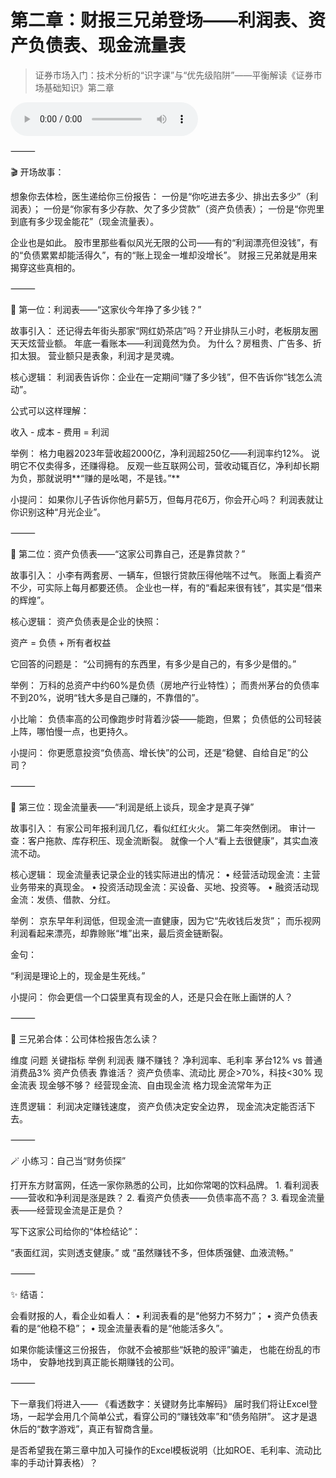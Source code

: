 # 第二章：财报三兄弟登场——利润表、资产负债表、现金流量表

> 证券市场入门：技术分析的“识字课”与“优先级陷阱”——平衡解读《证券市场基础知识》第二章
<audio controls>
  <source src="./证券市场入门：技术分析的“识字课”与“优先级陷阱”——平衡解读《证券市场基础知识》第二章.mp3" type="audio/mp3">
  📻 <a href="./证券市场入门：技术分析的“识字课”与“优先级陷阱”——平衡解读《证券市场基础知识》第二章.mp3" download>下载音频文件收听</a> [证券市场入门：技术分析的“识字课”与“优先级陷阱”——平衡解读《证券市场基础知识》第二章.m4a]
</audio>

⸻

🎬 开场故事：

想象你去体检，医生递给你三份报告：
一份是“你吃进去多少、排出去多少”（利润表）；
一份是“你家有多少存款、欠了多少贷款”（资产负债表）；
一份是“你兜里到底有多少现金能花”（现金流量表）。

企业也是如此。
股市里那些看似风光无限的公司——有的“利润漂亮但没钱”，有的“负债累累却能活得久”，有的“账上现金一堆却没增长”。
财报三兄弟就是用来揭穿这些真相的。

⸻

📄 第一位：利润表——“这家伙今年挣了多少钱？”

故事引入：
还记得去年街头那家“网红奶茶店”吗？开业排队三小时，老板朋友圈天天炫营业额。
年底一看账本——利润竟然为负。
为什么？房租贵、广告多、折扣太狠。
营业额只是表象，利润才是灵魂。

核心逻辑：
利润表告诉你：企业在一定期间“赚了多少钱”，但不告诉你“钱怎么流动”。

公式可以这样理解：

收入 - 成本 - 费用 = 利润

举例：
格力电器2023年营收超2000亿，净利润超250亿——利润率约12%。
说明它不仅卖得多，还赚得稳。
反观一些互联网公司，营收动辄百亿，净利却长期为负，那就说明**“赚的是吆喝，不是钱。”**

小提问：
如果你儿子告诉你他月薪5万，但每月花6万，你会开心吗？
利润表就让你识别这种“月光企业”。

⸻

🧾 第二位：资产负债表——“这家公司靠自己，还是靠贷款？”

故事引入：
小李有两套房、一辆车，但银行贷款压得他喘不过气。
账面上看资产不少，可实际上每月都要还债。
企业也一样，有的“看起来很有钱”，其实是“借来的辉煌”。

核心逻辑：
资产负债表是企业的快照：

资产 = 负债 + 所有者权益

它回答的问题是：
“公司拥有的东西里，有多少是自己的，有多少是借的。”

举例：
万科的总资产中约60%是负债（房地产行业特性）；
而贵州茅台的负债率不到20%，说明“钱大多是自己赚的，不靠借的”。

小比喻：
负债率高的公司像跑步时背着沙袋——能跑，但累；
负债低的公司轻装上阵，哪怕慢一点，也更持久。

小提问：
你更愿意投资“负债高、增长快”的公司，还是“稳健、自给自足”的公司？

⸻

💸 第三位：现金流量表——“利润是纸上谈兵，现金才是真子弹”

故事引入：
有家公司年报利润几亿，看似红红火火。
第二年突然倒闭。
审计一查：客户拖款、库存积压、现金流断裂。
就像一个人“看上去很健康”，其实血液流不动。

核心逻辑：
现金流量表记录企业的钱实际进出的情况：
	•	经营活动现金流：主营业务带来的真现金。
	•	投资活动现金流：买设备、买地、投资等。
	•	融资活动现金流：发债、借款、分红。

举例：
京东早年利润低，但现金流一直健康，因为它“先收钱后发货”；
而乐视网利润看起来漂亮，却靠赊账“堆”出来，最后资金链断裂。

金句：

“利润是理论上的，现金是生死线。”

小提问：
你会更信一个口袋里真有现金的人，还是只会在账上画饼的人？

⸻

🧠 三兄弟合体：公司体检报告怎么读？

维度	问题	关键指标	举例
利润表	赚不赚钱？	净利润率、毛利率	茅台12% vs 普通消费品3%
资产负债表	靠谁活？	资产负债率、流动比	房企>70%，科技<30%
现金流表	现金够不够？	经营现金流、自由现金流	格力现金流常年为正

连贯逻辑：
利润决定赚钱速度，
资产负债决定安全边界，
现金流决定能否活下去。

⸻

🪄 小练习：自己当“财务侦探”

打开东方财富网，任选一家你熟悉的公司，比如你常喝的饮料品牌。
	1.	看利润表——营收和净利润是涨是跌？
	2.	看资产负债表——负债率高不高？
	3.	看现金流量表——经营现金流是正是负？

写下这家公司给你的“体检结论”：

“表面红润，实则透支健康。”
或
“虽然赚钱不多，但体质强健、血液流畅。”

⸻

✨ 结语：

会看财报的人，看企业如看人：
	•	利润表看的是“他努力不努力”；
	•	资产负债表看的是“他稳不稳”；
	•	现金流量表看的是“他能活多久”。

如果你能读懂这三份报告，
你就不会被那些“妖艳的股评”骗走，
也能在纷乱的市场中，
安静地找到真正能长期赚钱的公司。

⸻

下一章我们将进入——
《看透数字：关键财务比率解码》
届时我们将让Excel登场，一起学会用几个简单公式，看穿公司的“赚钱效率”和“债务陷阱”。
这才是退休后的“数字游戏”，真正有智商含量。

是否希望我在第三章中加入可操作的Excel模板说明（比如ROE、毛利率、流动比率的手动计算表格）？